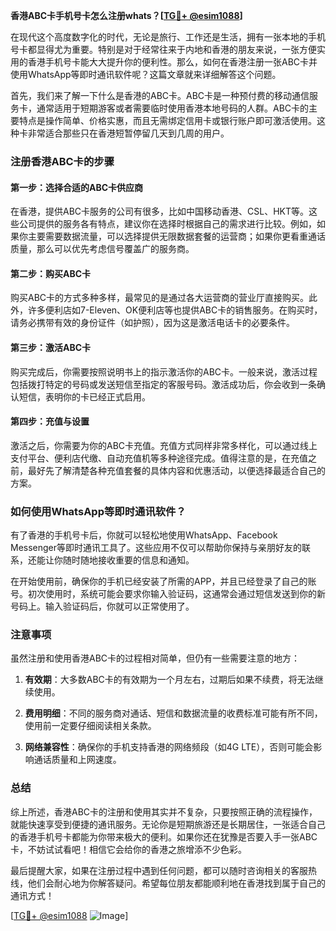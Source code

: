 **香港ABC卡手机号卡怎么注册whats？[[TG💪+ @esim1088](https://t.me/s/esim1088)]**

在现代这个高度数字化的时代，无论是旅行、工作还是生活，拥有一张本地的手机号卡都显得尤为重要。特别是对于经常往来于内地和香港的朋友来说，一张方便实用的香港手机号卡能大大提升你的便利性。那么，如何在香港注册一张ABC卡并使用WhatsApp等即时通讯软件呢？这篇文章就来详细解答这个问题。

首先，我们来了解一下什么是香港的ABC卡。ABC卡是一种预付费的移动通信服务卡，通常适用于短期游客或者需要临时使用香港本地号码的人群。ABC卡的主要特点是操作简单、价格实惠，而且无需绑定信用卡或银行账户即可激活使用。这种卡非常适合那些只在香港短暂停留几天到几周的用户。

### 注册香港ABC卡的步骤

#### 第一步：选择合适的ABC卡供应商

在香港，提供ABC卡服务的公司有很多，比如中国移动香港、CSL、HKT等。这些公司提供的服务各有特点，建议你在选择时根据自己的需求进行比较。例如，如果你主要需要数据流量，可以选择提供无限数据套餐的运营商；如果你更看重通话质量，那么可以优先考虑信号覆盖广的服务商。

#### 第二步：购买ABC卡

购买ABC卡的方式多种多样，最常见的是通过各大运营商的营业厅直接购买。此外，许多便利店如7-Eleven、OK便利店等也提供ABC卡的销售服务。在购买时，请务必携带有效的身份证件（如护照），因为这是激活电话卡的必要条件。

#### 第三步：激活ABC卡

购买完成后，你需要按照说明书上的指示激活你的ABC卡。一般来说，激活过程包括拨打特定的号码或发送短信至指定的客服号码。激活成功后，你会收到一条确认短信，表明你的卡已经正式启用。

#### 第四步：充值与设置

激活之后，你需要为你的ABC卡充值。充值方式同样非常多样化，可以通过线上支付平台、便利店代缴、自动充值机等多种途径完成。值得注意的是，在充值之前，最好先了解清楚各种充值套餐的具体内容和优惠活动，以便选择最适合自己的方案。

### 如何使用WhatsApp等即时通讯软件？

有了香港的手机号卡后，你就可以轻松地使用WhatsApp、Facebook Messenger等即时通讯工具了。这些应用不仅可以帮助你保持与亲朋好友的联系，还能让你随时随地接收重要的信息和通知。

在开始使用前，确保你的手机已经安装了所需的APP，并且已经登录了自己的账号。初次使用时，系统可能会要求你输入验证码，这通常会通过短信发送到你的新号码上。输入验证码后，你就可以正常使用了。

### 注意事项

虽然注册和使用香港ABC卡的过程相对简单，但仍有一些需要注意的地方：

1. **有效期**：大多数ABC卡的有效期为一个月左右，过期后如果不续费，将无法继续使用。
   
2. **费用明细**：不同的服务商对通话、短信和数据流量的收费标准可能有所不同，使用前一定要仔细阅读相关条款。

3. **网络兼容性**：确保你的手机支持香港的网络频段（如4G LTE），否则可能会影响通话质量和上网速度。

### 总结

综上所述，香港ABC卡的注册和使用其实并不复杂，只要按照正确的流程操作，就能快速享受到便捷的通讯服务。无论你是短期旅游还是长期居住，一张适合自己的香港手机号卡都能为你带来极大的便利。如果你还在犹豫是否要入手一张ABC卡，不妨试试看吧！相信它会给你的香港之旅增添不少色彩。

最后提醒大家，如果在注册过程中遇到任何问题，都可以随时咨询相关的客服热线，他们会耐心地为你解答疑问。希望每位朋友都能顺利地在香港找到属于自己的通讯方式！

[[TG💪+ @esim1088](https://t.me/s/esim1088) ![Image](https://i.postimg.cc/4NQfJmqS/Snipaste-2025-05-13-00-14-12.png)]
